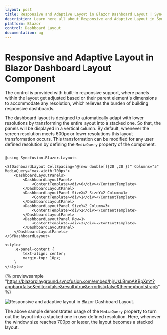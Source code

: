```yaml
---
layout: post
title: Responsive and Adaptive Layout in Blazor Dashboard Layout | Syncfusion
description: Learn here all about Responsive and Adaptive Layout in Syncfusion Blazor Dashboard Layout component and more.
platform: Blazor
control: Dashboard Layout
documentation: ug
---
```


# Responsive and Adaptive Layout in Blazor Dashboard Layout Component

The control is provided with built-in responsive support, where panels within the layout get adjusted based on their parent element's dimensions to accommodate any resolution, which relieves the burden of building responsive dashboards.

The dashboard layout is designed to automatically adapt with lower resolutions by transforming the entire layout into a stacked one. So that, the panels will be displayed in a vertical column. By default, whenever the screen resolution meets 600px or lower resolutions this layout transformation occurs. This transformation can be modified for any user defined resolution by defining the `MediaQuery` property of the component.

```cshtml

@using Syncfusion.Blazor.Layouts

<SfDashboardLayout CellSpacing="@(new double[]{20 ,20 })" Columns="5" MediaQuery="max-width:700px">
    <DashboardLayoutPanels>
        <DashboardLayoutPanel>
            <ContentTemplate><div>0</div></ContentTemplate>
        </DashboardLayoutPanel>
        <DashboardLayoutPanel SizeX=2 SizeY=2 Column=1>
            <ContentTemplate><div>1</div></ContentTemplate>
        </DashboardLayoutPanel>
        <DashboardLayoutPanel SizeY=2 Column=3>
            <ContentTemplate><div>2</div></ContentTemplate>
        </DashboardLayoutPanel>
        <DashboardLayoutPanel Row=1>
            <ContentTemplate><div>3</div></ContentTemplate>
        </DashboardLayoutPanel>
    </DashboardLayoutPanels>
</SfDashboardLayout>

<style>
    .e-panel-content {
        text-align: center;
        margin-top: 10px;
    }
</style>

```

{% previewsample "https://blazorplayground.syncfusion.com/embed/hjrUsLBmpAKBpXmY?appbar=false&editor=false&result=true&errorlist=false&theme=bootstrap5" %}

![Responsive and adaptive layout in Blazor Dashboard Layout.](images/blazor-dashboard-layout-cell-space.png)

The above sample demonstrates usage of the `MediaQuery` property to turn out the layout into a stacked one in user defined resolution. Here, whenever the window size reaches 700px or lesser, the layout becomes a stacked layout.